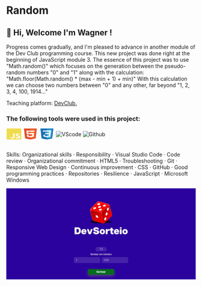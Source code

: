 # Random
<h2>
 👋 Hi, Welcome  I'm Wagner !
</h2>
<P>Progress comes gradually, and I'm pleased to advance in another module of the Dev Club programming course.
This new project was done right at the beginning of JavaScript module 3. The essence of this project was to use "Math.random()" which focuses on the generation between the pseudo-random numbers "0" and "1" along with the calculation:
"Math.floor(Math.random() * (max - min + 1) + min)"
With this calculation we can choose two numbers between "0" and any other, far beyond "1, 2, 3, 4, 100, 1914..."</P> 
 <p>Teaching platform: 
<a href="https//rodolfomore.com.br/deviclub">DevClub.</a></P>

<div style="flex-basis: 48%;">
    <h3>The following tools were used in this project:</h3>
    <img align="center" alt="Js" height="30" width="40" src="https://raw.githubusercontent.com/devicons/devicon/master/icons/javascript/javascript-plain.svg">
    <img align="center" alt="HTML" height="30" width="40" src="https://raw.githubusercontent.com/devicons/devicon/master/icons/html5/html5-original.svg">
    <img align="center" alt="CSS" height="30" width="40" src="https://raw.githubusercontent.com/devicons/devicon/master/icons/css3/css3-original.svg">
    <img align="center" alt="VScode" height="30" width="40" src="https://cdn.jsdelivr.net/gh/devicons/devicon/icons/vscode/vscode-original.svg">    
    <img align="center" alt="Github" height="30" width="40" src="https://img.shields.io/badge/GitHub-100000?style=for-the-badge&logo=github&logoColor=whit" alt="github-logo">
</div>
<br>
<div>
<p>Skills: Organizational skills · Responsibility · Visual Studio Code · Code review · Organizational commitment · HTML5 · Troubleshooting · Git · Responsive Web Design · Continuous improvement · CSS · GitHub · Good programming practices · Repositories · Resilience · JavaScript · Microsoft Windows</p>
<img src="./assets/DevSorteio.jpeg">

</div>
